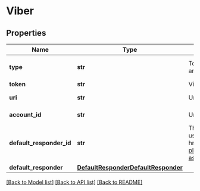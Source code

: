 # Viber

## Properties
Name | Type | Description | Notes
------------ | ------------- | ------------- | -------------
**type** | **str** | To configure a Viber integration, acquire the Viber Public Account token from the user and call the Create Integration endpoint.  | [optional] [default to 'viber']
**token** | **str** | Viber Public Account token. | 
**uri** | **str** | Unique URI of the Viber account. | [optional] [readonly] 
**account_id** | **str** | Unique ID of the Viber account. | [optional] [readonly] 
**default_responder_id** | **str** | The default responder ID for the integration. This is the ID of the responder that will be used to send messages to the user. For more information, refer to the &lt;a href&#x3D;\&quot;https://developer.zendesk.com/documentation/conversations/messaging-platform/programmable-conversations/switchboard/#default-integration-assignment\&quot;&gt;Switchboard guide&lt;/a&gt;.  | [optional] 
**default_responder** | [**DefaultResponderDefaultResponder**](DefaultResponderDefaultResponder.md) |  | [optional] 

[[Back to Model list]](../README.md#documentation-for-models) [[Back to API list]](../README.md#documentation-for-api-endpoints) [[Back to README]](../README.md)


